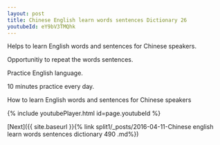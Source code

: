 ```yaml
---
layout: post
title: Chinese English learn words sentences Dictionary 26 
youtubeId: eY9bV3TMQhk
---
```

 
 
Helps to learn English words and sentences for Chinese speakers.

Opportunitiy to repeat the words sentences. 

Practice English language. 
 
10 minutes practice every day. 
 
How to learn English words and sentences for Chinese speakers 
 
{% include youtubePlayer.html id=page.youtubeId %}
 
 
[Next]({{ site.baseurl }}{% link  split1/_posts/2016-04-11-Chinese english learn words sentences dictionary 490 .md%})
 
